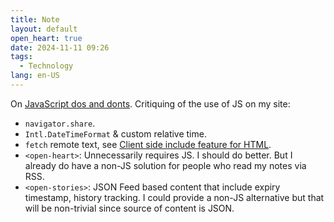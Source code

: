 ```yaml
---
title: Note
layout: default
open_heart: true
date: 2024-11-11 09:26
tags: 
  - Technology
lang: en-US
---
```


On [JavaScript dos and donts](https://muan.co/posts/javascript). Critiquing of the use of JS on my site:

- `navigator.share`.
- `Intl.DateTimeFormat` & custom relative time.
- `fetch` remote text, see [Client side include feature for HTML](https://github.com/whatwg/html/issues/2791).
- `<open-heart>`: Unnecessarily requires JS. I should do better. But I already do have a non-JS solution for people who read my notes via RSS.
- `<open-stories>`: JSON Feed based content that include expiry timestamp, history tracking. I could provide a non-JS alternative but that will be non-trivial since source of content is JSON.
